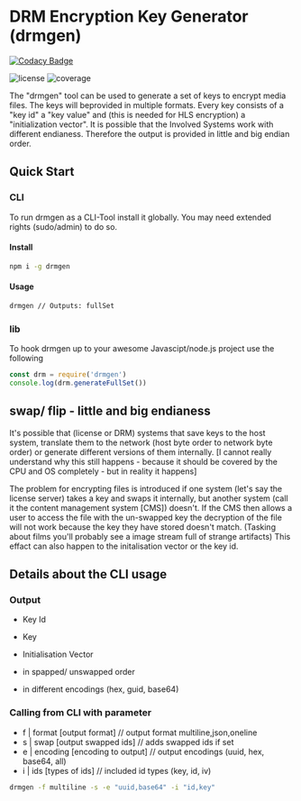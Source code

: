 # DRM Encryption Key Generator (drmgen)

[![Codacy Badge](https://api.codacy.com/project/badge/Grade/e37a1ba496b4472794d9d5ecec3aba70)](https://app.codacy.com/app/ingo-eichhorst/drmgen?utm_source=github.com&utm_medium=referral&utm_content=ingo-eichhorst/drmgen&utm_campaign=badger)

![license](https://img.shields.io/badge/license-MIT-green.svg) ![coverage](https://img.shields.io/badge/coverage-100%25-green.svg)

The "drmgen" tool can be used to generate a set of keys to encrypt media files. The keys will beprovided in multiple formats. Every key consists of a "key id" a "key value" and (this is needed for HLS encryption) a "initialization vector". It is possible that the Involved Systems work with different endianess. Therefore the output is provided in little and big endian order.

## Quick Start

### CLI

To run drmgen as a CLI-Tool install it globally. You may need extended rights (sudo/admin) to do so.

#### Install

```bash
npm i -g drmgen
```

#### Usage

```bash
drmgen // Outputs: fullSet
```

### lib

To hook drmgen up to your awesome Javascipt/node.js project use the following

```JavaScript
const drm = require('drmgen')
console.log(drm.generateFullSet())
```

## swap/ flip - little and big endianess

It's possible that (license or DRM) systems that save keys to the host system, translate them to the network (host byte order to network byte order) or generate different versions of them internally. [I cannot really understand why this still happens - because it should be covered by the CPU and OS completely - but in reality it happens]

The problem for encrypting files is introduced if one system (let's say the license server) takes a key and swaps it internally, but another system (call it the content management system [CMS]) doesn't. If the CMS then allows a user to access the file with the un-swapped key the decryption of the file will not work because the key they have stored doesn't match. (Tasking about films you'll probably see a image stream full of strange artifacts)
This effact can also happen to the initalisation vector or the key id.

## Details about the CLI usage

### Output

- Key Id
- Key
- Initialisation Vector

- in spapped/ unswapped order
- in different encodings (hex, guid, base64)

### Calling from CLI with parameter

- f | format [output format] // output format multiline,json,oneline
- s | swap [output swapped ids] // adds swapped ids if set
- e | encoding [encoding to output] // output encodings (uuid, hex, base64, all)
- i | ids [types of ids] // included id types (key, id, iv)

```bash
drmgen -f multiline -s -e "uuid,base64" -i "id,key"
```

